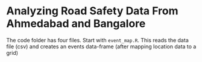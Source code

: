 # Analyzing Road Safety Data From Ahmedabad and Bangalore

The code folder has four files. Start with `event_map.R`. This reads the data file (csv) and creates an events data-frame (after mapping location data to a grid)
